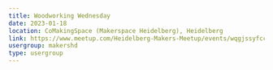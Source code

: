 ```yaml
---
title: Woodworking Wednesday
date: 2023-01-18
location: CoMakingSpace (Makerspace Heidelberg), Heidelberg
link: https://www.meetup.com/Heidelberg-Makers-Meetup/events/wqgjssyfccbxb/
usergroup: makershd
type: usergroup
---
```

